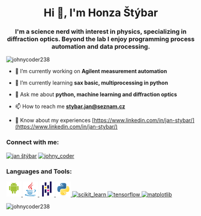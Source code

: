 <h1 align="center">Hi 👋, I'm Honza Štýbar</h1>
<h3 align="center">I'm a science nerd with interest in physics, specializing in diffraction optics. Beyond the lab I enjoy programming process automation and data processing.</h3>

<p align="left"> <img src="https://komarev.com/ghpvc/?username=johnycoder238&label=Profile%20views&color=0e75b6&style=flat" alt="johnycoder238" /> </p>

- 🔭 I’m currently working on **Agilent measurement automation**

- 🌱 I’m currently learning **sax basic, multiprocessing in python**

- 💬 Ask me about **python, machine learning and diffraction optics**

- 📫 How to reach me **stybar.jan@seznam.cz**

- 📄 Know about my experiences [https://www.linkedin.com/in/jan-stybar/](https://www.linkedin.com/in/jan-stybar/)

<h3 align="left">Connect with me:</h3>
<p align="left">
<a href="https://linkedin.com/in/jan štýbar" target="blank"><img align="center" src="https://raw.githubusercontent.com/rahuldkjain/github-profile-readme-generator/master/src/images/icons/Social/linked-in-alt.svg" alt="jan štýbar" height="30" width="40" /></a>
<a href="https://kaggle.com/johny_coder" target="blank"><img align="center" src="https://raw.githubusercontent.com/rahuldkjain/github-profile-readme-generator/master/src/images/icons/Social/kaggle.svg" alt="johny_coder" height="30" width="40" /></a>
</p>

<h3 align="left">Languages and Tools:</h3>
<p align="left"> <a href="https://developer.android.com" target="_blank" rel="noreferrer"> <img src="https://raw.githubusercontent.com/devicons/devicon/master/icons/android/android-original-wordmark.svg" alt="android" width="40" height="40"/> </a> <a href="https://www.java.com" target="_blank" rel="noreferrer"> <img src="https://raw.githubusercontent.com/devicons/devicon/master/icons/java/java-original.svg" alt="java" width="40" height="40"/> </a> <a href="https://pandas.pydata.org/" target="_blank" rel="noreferrer"> <img src="https://raw.githubusercontent.com/devicons/devicon/2ae2a900d2f041da66e950e4d48052658d850630/icons/pandas/pandas-original.svg" alt="pandas" width="40" height="40"/> </a> <a href="https://www.python.org" target="_blank" rel="noreferrer"> <img src="https://raw.githubusercontent.com/devicons/devicon/master/icons/python/python-original.svg" alt="python" width="40" height="40"/> </a> <a href="https://scikit-learn.org/" target="_blank" rel="noreferrer"> <img src="https://upload.wikimedia.org/wikipedia/commons/0/05/Scikit_learn_logo_small.svg" alt="scikit_learn" width="40" height="40"/> </a> <a href="https://www.tensorflow.org" target="_blank" rel="noreferrer"> <img src="https://www.vectorlogo.zone/logos/tensorflow/tensorflow-icon.svg" alt="tensorflow" width="40" height="40"/> </a> <a href="https://matplotlib.org" target="_blank" rel="noreferrer"> <img src="https://upload.wikimedia.org/wikipedia/commons/0/01/Created_with_Matplotlib-logo.svg" alt="matplotlib" width="40" height="40"/> </a> </p>

<p><img align="center" src="https://github-readme-stats.vercel.app/api/top-langs?username=johnycoder238&show_icons=true&locale=en&layout=compact" alt="johnycoder238" /></p>

